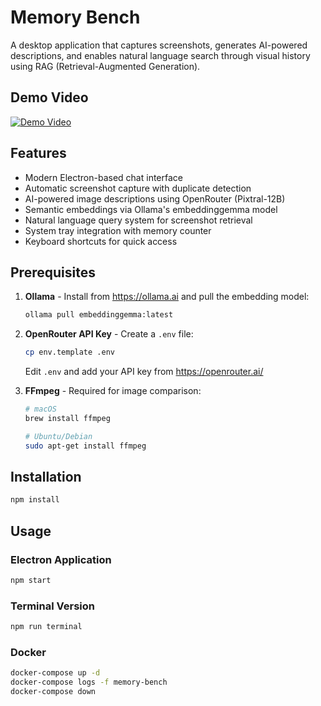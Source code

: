 # Memory Bench

A desktop application that captures screenshots, generates AI-powered descriptions, and enables natural language search through visual history using RAG (Retrieval-Augmented Generation).

## Demo Video

[![Demo Video](https://img.youtube.com/vi/N1UkuEjHuWs/maxresdefault.jpg)](https://www.youtube.com/watch?v=N1UkuEjHuWs)

## Features

- Modern Electron-based chat interface
- Automatic screenshot capture with duplicate detection
- AI-powered image descriptions using OpenRouter (Pixtral-12B)
- Semantic embeddings via Ollama's embeddinggemma model
- Natural language query system for screenshot retrieval
- System tray integration with memory counter
- Keyboard shortcuts for quick access

## Prerequisites

1. **Ollama** - Install from https://ollama.ai and pull the embedding model:
   ```bash
   ollama pull embeddinggemma:latest
   ```

2. **OpenRouter API Key** - Create a `.env` file:
   ```bash
   cp env.template .env
   ```
   Edit `.env` and add your API key from https://openrouter.ai/

3. **FFmpeg** - Required for image comparison:
   ```bash
   # macOS
   brew install ffmpeg
   
   # Ubuntu/Debian
   sudo apt-get install ffmpeg
   ```

## Installation

```bash
npm install
```

## Usage

### Electron Application
```bash
npm start
```

### Terminal Version
```bash
npm run terminal
```

### Docker
```bash
docker-compose up -d
docker-compose logs -f memory-bench
docker-compose down
```